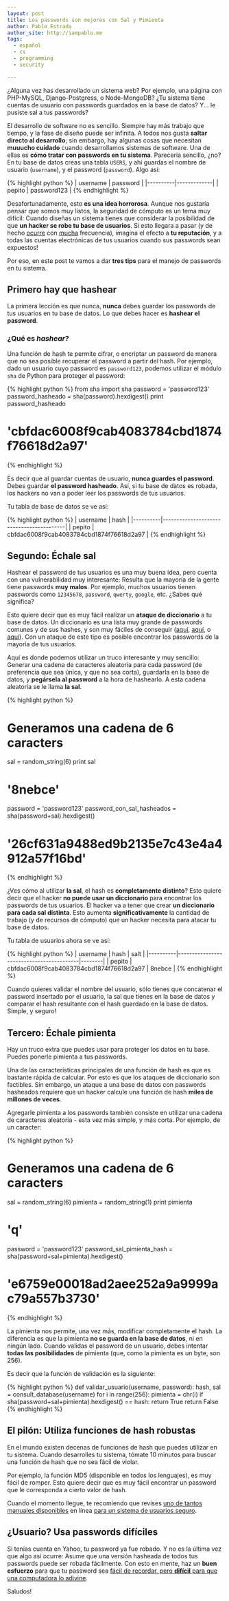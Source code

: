 ```yaml
---
layout: post
title: Los passwords son mejores con Sal y Pimienta
author: Pablo Estrada
author_site: http://iampablo.me
tags:
  - español
  - cs
  - programming
  - security

---
```


¿Alguna vez has desarrollado un sistema web? Por ejemplo, una página con PHP-MySQL,
Django-Postgress, o Node-MongoDB? ¿Tu sistema tiene cuentas de usuario con passwords
guardados en la base de datos? Y... le pusiste sal a tus passwords?

El desarrollo de software no es sencillo. Siempre hay más trabajo que tiempo, y
la fase de diseño puede ser infinita. A todos nos gusta **saltar directo al
desarrollo**; sin embargo, hay algunas cosas que necesitan **muuucho cuidado** 
cuando desarrollamos sistemas de software. Una de ellas es 
**cómo tratar con passwords en tu sistema**. Parecería sencillo, ¿no? 
En tu base de datos creas una tabla `USERS`, y ahí guardas el nombre de usuario 
(`username`), y el password (`password`). Algo así:

{% highlight python %}
| username | password    |
|----------|-------------|
| pepito   | password123 |
{% endhighlight %}

Desafortunadamente, esto **es una idea horrorosa**. Aunque nos gustaría pensar que 
somos muy listos, la seguridad de cómputo es un tema
muy difícil: Cuando diseñas un sistema tienes que considerar la posibilidad de que
**un hacker se robe tu base de usuarios**. Si esto llegara a pasar (y de hecho
[ocurre](https://en.wikipedia.org/wiki/Ashley_Madison_data_breach) con 
[mucha](https://en.wikipedia.org/wiki/Yahoo!_data_breaches) frecuencia), 
imagina el efecto a **tu reputación**, y a todas las cuentas electrónicas de
tus usuarios cuando sus passwords sean expuestos!

Por eso, en este post te vamos a dar **tres tips** para el manejo de passwords en tu
sistema.

## Primero hay que hashear
La primera lección es que nunca, **nunca** debes guardar los passwords de tus
usuarios en tu base de datos. Lo que debes hacer es **hashear el password**.

### ¿Qué es *hashear*?
Una función de hash te permite cifrar, o encriptar un password de manera que
no sea posible recuperar el password a partir del hash. Por ejemplo, dado un
usuario cuyo password es `password123`, podemos utilizar el módulo `sha` de 
Python para proteger el password:

{% highlight python %}
from sha import sha
password = 'password123'
password_hasheado = sha(password).hexdigest()
print password_hasheado
# 'cbfdac6008f9cab4083784cbd1874f76618d2a97'
{% endhighlight %}

Es decir que al guardar cuentas de usuario, **nunca guardes el password**. Debes
guardar **el password hasheado**. Así, si tu base de datos es robada, los hackers
no van a poder leer los passwords de tus usuarios.

Tu tabla de base de datos se ve así:

{% highlight python %}
| username | hash                                     |
|----------|------------------------------------------|
| pepito   | cbfdac6008f9cab4083784cbd1874f76618d2a97 |
{% endhighlight %}

## Segundo: Échale sal
Hashear el password de tus usuarios es una muy buena idea, pero cuenta con una
vulnerabilidad muy interesante: Resulta que la mayoría de la gente tiene 
passwords **muy malos**. Por ejemplo, muchos usuarios tienen passwords 
como `12345678`, `password`, `qwerty`, `google`, etc. ¿Sabes qué significa?

Esto quiere decir que es muy fácil realizar un **ataque de diccionario** a tu
base de datos. Un diccionario es una lista muy grande de passwords comunes y 
de sus hashes, y son muy fáciles de conseguir 
([aquí](https://crackstation.net/buy-crackstation-wordlist-password-cracking-dictionary.htm), 
[aquí](https://wiki.skullsecurity.org/Passwords), o
[aquí](https://github.com/danielmiessler/SecLists)). Con un ataque de este tipo
es posible encontrar los passwords de la mayoría de tus usuarios.

Aquí es donde podemos utilizar un truco interesante y muy sencillo: Generar una
cadena de caracteres aleatoria para cada password (de preferencia que sea única,
y que no sea corta), guardarla en la base de datos, y **pegársela al password** 
a la hora de hashearlo. A esta cadena aleatoria se le llama **la sal**.

{% highlight python %}
# Generamos una cadena de 6 caracters
sal = random_string(6)
print sal
# '8nebce'
password = 'password123'
password_con_sal_hasheados = sha(password+sal).hexdigest()
# '26cf631a9488ed9b2135e7c43e4a4912a57f16bd'
{% endhighlight %}

¿Ves cómo al utilizar **la sal**, el hash es **completamente distinto**? Esto quiere
decir que el hacker **no puede usar un diccionario** para encontrar los passwords
de tus usuarios. El hacker va a tener que crear **un diccionario para cada sal 
distinta**. Esto aumenta **significativamente** la cantidad de trabajo (y de recursos
de cómputo) que un hacker necesita para atacar tu base de datos. 

Tu tabla de usuarios ahora se ve así:

{% highlight python %}
| username | hash                                     | salt   |
|----------|------------------------------------------|--------|
| pepito   | cbfdac6008f9cab4083784cbd1874f76618d2a97 | 8nebce |
{% endhighlight %}

Cuando quieres validar el nombre del usuario, sólo tienes que concatenar el password
insertado por el usuario, la sal que tienes en la base de datos y comparar el hash
resultante con el hash guardado en la base de datos. Simple, y seguro!

## Tercero: Échale pimienta
Hay un truco extra que puedes usar para proteger los datos en tu base. Puedes
ponerle pimienta a tus passwords.

Una de las características principales de una función de hash es que es bastante
rápida de calcular. Por esto es que los ataques de diccionario son factibles. Sin
embargo, un ataque a una base de datos con passwords hasheados requiere
que un hacker calcule una función de hash **miles de millones de veces**.

Agregarle pimienta a los passwords también consiste en utilizar una cadena
de caracteres aleatoria - esta vez más simple, y más corta. Por ejemplo, de
un caracter:

{% highlight python %}
# Generamos una cadena de 6 caracters
sal = random_string(6)
pimienta = random_string(1)
print pimienta
# 'q'
password = 'password123'
password_sal_pimienta_hash = sha(password+sal+pimienta).hexdigest()
# 'e6759e00018ad2aee252a9a9999ac79a557b3730'
{% endhighlight %}

La pimienta nos permite, una vez más, modificar completamente el hash. La diferencia
es que la pimienta **no se guarda en la base de datos**, ni en ningún lado. Cuando
validas el password de un usuario, debes intentar **todas las posibilidades** de
pimienta (que, como la pimienta es un byte, son 256).

Es decir que la función de validación es la siguiente:

{% highlight python %}
def validar_usuario(username, password):
    hash, sal = consult_database(username)
    for i in range(256):
        pimienta = chr(i)
        if sha(password+sal+pimienta).hexdigest() == hash:
            return True
    return False
{% endhighlight %}

## El pilón: Utiliza funciones de hash robustas
En el mundo existen decenas de funciones de hash que puedes utilizar en tu sistema.
Cuando desarrolles tu sistema, tómate 10 minutos para buscar una función de hash
que no sea fácil de violar.

Por ejemplo, la función MD5 (disponible en todos los lenguajes), es muy fácil de 
romper. Esto quiere decir que es muy fácil encontrar un password que le corresponda 
a cierto valor de hash.

Cuando el momento llegue, te recomiendo que revises 
[uno de tantos manuales disponibles](http://security.blogoverflow.com/2013/09/about-secure-password-hashing/)
en línea [para un sistema de usuarios seguro](https://crackstation.net/hashing-security.htm).

## ¿Usuario? Usa passwords difíciles
Si tenías cuenta en Yahoo, tu password ya fue robado. Y no es la última vez que
algo así ocurre: Asume que una versión hasheada de todos tus passwords puede ser
robada fácilmente. Con esto en mente, haz un **buen esfuerzo** para que tu password
sea [fácil de recordar, pero **difícil** para que una computadora lo adivine](https://xkcd.com/936/).

Saludos!
